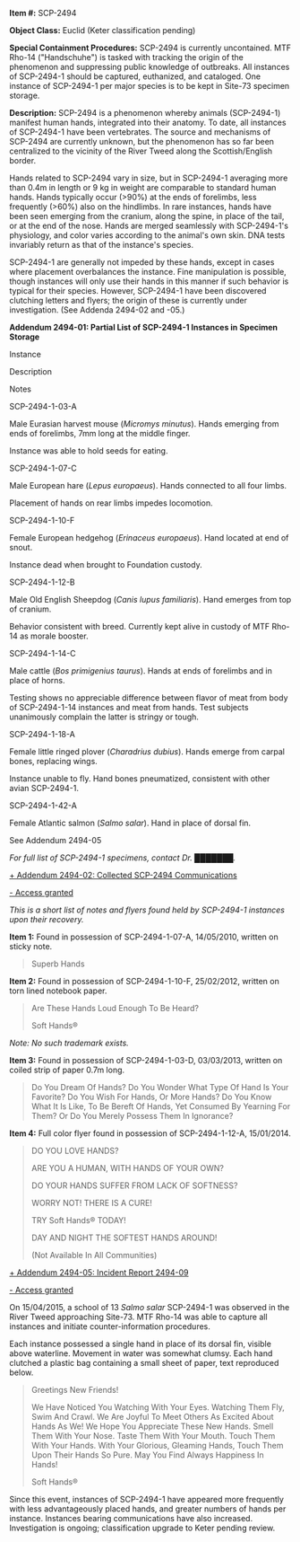**Item #:** SCP-2494

**Object Class:** Euclid (Keter classification pending)

**Special Containment Procedures:** SCP-2494 is currently uncontained. MTF Rho-14 ("Handschuhe") is tasked with tracking the origin of the phenomenon and suppressing public knowledge of outbreaks. All instances of SCP-2494-1 should be captured, euthanized, and cataloged. One instance of SCP-2494-1 per major species is to be kept in Site-73 specimen storage.

**Description:** SCP-2494 is a phenomenon whereby animals (SCP-2494-1) manifest human hands, integrated into their anatomy. To date, all instances of SCP-2494-1 have been vertebrates. The source and mechanisms of SCP-2494 are currently unknown, but the phenomenon has so far been centralized to the vicinity of the River Tweed along the Scottish/English border.

Hands related to SCP-2494 vary in size, but in SCP-2494-1 averaging more than 0.4m in length or 9 kg in weight are comparable to standard human hands. Hands typically occur (>90%) at the ends of forelimbs, less frequently (>60%) also on the hindlimbs. In rare instances, hands have been seen emerging from the cranium, along the spine, in place of the tail, or at the end of the nose. Hands are merged seamlessly with SCP-2494-1's physiology, and color varies according to the animal's own skin. DNA tests invariably return as that of the instance's species.

SCP-2494-1 are generally not impeded by these hands, except in cases where placement overbalances the instance. Fine manipulation is possible, though instances will only use their hands in this manner if such behavior is typical for their species. However, SCP-2494-1 have been discovered clutching letters and flyers; the origin of these is currently under investigation. (See Addenda 2494-02 and -05.)

**Addendum 2494-01: Partial List of SCP-2494-1 Instances in Specimen Storage**

Instance

Description

Notes

SCP-2494-1-03-A

Male Eurasian harvest mouse (_Micromys minutus_). Hands emerging from ends of forelimbs, 7mm long at the middle finger.

Instance was able to hold seeds for eating.

SCP-2494-1-07-C

Male European hare (_Lepus europaeus_). Hands connected to all four limbs.

Placement of hands on rear limbs impedes locomotion.

SCP-2494-1-10-F

Female European hedgehog (_Erinaceus europaeus_). Hand located at end of snout.

Instance dead when brought to Foundation custody.

SCP-2494-1-12-B

Male Old English Sheepdog (_Canis lupus familiaris_). Hand emerges from top of cranium.

Behavior consistent with breed. Currently kept alive in custody of MTF Rho-14 as morale booster.

SCP-2494-1-14-C

Male cattle (_Bos primigenius taurus_). Hands at ends of forelimbs and in place of horns.

Testing shows no appreciable difference between flavor of meat from body of SCP-2494-1-14 instances and meat from hands. Test subjects unanimously complain the latter is stringy or tough.

SCP-2494-1-18-A

Female little ringed plover (_Charadrius dubius_). Hands emerge from carpal bones, replacing wings.

Instance unable to fly. Hand bones pneumatized, consistent with other avian SCP-2494-1.

SCP-2494-1-42-A

Female Atlantic salmon (_Salmo salar_). Hand in place of dorsal fin.

See Addendum 2494-05

_For full list of SCP-2494-1 specimens, contact Dr. ███████._

[+ Addendum 2494-02: Collected SCP-2494 Communications](javascript:;)

[\- Access granted](javascript:;)

_This is a short list of notes and flyers found held by SCP-2494-1 instances upon their recovery._

**Item 1:** Found in possession of SCP-2494-1-07-A, 14/05/2010, written on sticky note.

> Superb Hands

**Item 2:** Found in possession of SCP-2494-1-10-F, 25/02/2012, written on torn lined notebook paper.

> Are These Hands Loud Enough To Be Heard?
> 
> Soft Hands®

_Note: No such trademark exists._

**Item 3:** Found in possession of SCP-2494-1-03-D, 03/03/2013, written on coiled strip of paper 0.7m long.

> Do You Dream Of Hands? Do You Wonder What Type Of Hand Is Your Favorite? Do You Wish For Hands, Or More Hands? Do You Know What It Is Like, To Be Bereft Of Hands, Yet Consumed By Yearning For Them? Or Do You Merely Possess Them In Ignorance?

**Item 4:** Full color flyer found in possession of SCP-2494-1-12-A, 15/01/2014.

> DO YOU LOVE HANDS?
> 
> ARE YOU A HUMAN, WITH HANDS OF YOUR OWN?
> 
> DO YOUR HANDS SUFFER FROM LACK OF SOFTNESS?
> 
> WORRY NOT! THERE IS A CURE!
> 
> TRY Soft Hands® TODAY!
> 
> DAY AND NIGHT THE SOFTEST HANDS AROUND!
> 
> (Not Available In All Communities)

[+ Addendum 2494-05: Incident Report 2494-09](javascript:;)

[\- Access granted](javascript:;)

On 15/04/2015, a school of 13 _Salmo salar_ SCP-2494-1 was observed in the River Tweed approaching Site-73. MTF Rho-14 was able to capture all instances and initiate counter-information procedures.

Each instance possessed a single hand in place of its dorsal fin, visible above waterline. Movement in water was somewhat clumsy. Each hand clutched a plastic bag containing a small sheet of paper, text reproduced below.

> Greetings New Friends!
> 
> We Have Noticed You Watching With Your Eyes. Watching Them Fly, Swim And Crawl. We Are Joyful To Meet Others As Excited About Hands As We! We Hope You Appreciate These New Hands. Smell Them With Your Nose. Taste Them With Your Mouth. Touch Them With Your Hands. With Your Glorious, Gleaming Hands, Touch Them Upon Their Hands So Pure. May You Find Always Happiness In Hands!
> 
> Soft Hands®

Since this event, instances of SCP-2494-1 have appeared more frequently with less advantageously placed hands, and greater numbers of hands per instance. Instances bearing communications have also increased. Investigation is ongoing; classification upgrade to Keter pending review.